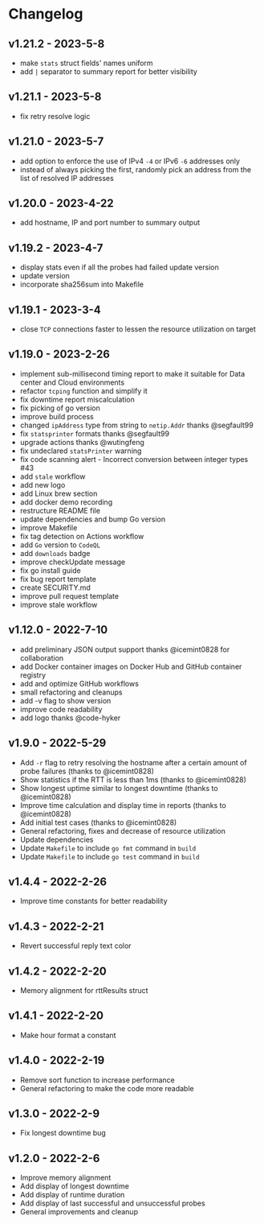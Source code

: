 # Changelog

## v1.21.2 - 2023-5-8

- make `stats` struct fields' names uniform
- add `|` separator to summary report for better visibility

## v1.21.1 - 2023-5-8

- fix retry resolve logic

## v1.21.0 - 2023-5-7

- add option to enforce the use of IPv4 `-4` or IPv6 `-6` addresses only
- instead of always picking the first, randomly pick an address from the list of resolved IP addresses

## v1.20.0 - 2023-4-22

- add hostname, IP and port number to summary output

## v1.19.2 - 2023-4-7

- display stats even if all the probes had failed update version
- update version
- incorporate sha256sum into Makefile

## v1.19.1 - 2023-3-4

- close `TCP` connections faster to lessen the resource utilization on target

## v1.19.0 - 2023-2-26

- implement sub-millisecond timing report to make it suitable for Data center and Cloud environments
- refactor `tcping` function and simplify it
- fix downtime report miscalculation
- fix picking of go version
- improve build process
- changed `ipAddress` type from string to `netip.Addr` thanks @segfault99
- fix `statsprinter` formats thanks @segfault99
- upgrade actions thanks @wutingfeng
- fix undeclared `statsPrinter` warning
- fix code scanning alert - Incorrect conversion between integer types #43
- add `stale` workflow
- add new logo
- add Linux brew section
- add docker demo recording
- restructure README file
- update dependencies and bump Go version
- improve Makefile
- fix tag detection on Actions workflow
- add `Go` version to `CodeQL`
- add `downloads` badge
- improve checkUpdate message
- fix go install guide
- fix bug report template
- create SECURITY.md
- improve pull request template
- improve stale workflow

## v1.12.0 - 2022-7-10

- add preliminary JSON output support thanks @icemint0828 for collaboration
- add Docker container images on Docker Hub and GitHub container registry
- add and optimize GitHub workflows
- small refactoring and cleanups
- add -v flag to show version
- improve code readability
- add logo thanks @code-hyker

## v1.9.0 - 2022-5-29

- Add `-r` flag to retry resolving the hostname after a certain amount of probe failures (thanks to @icemint0828)
- Show statistics if the RTT is less than 1ms (thanks to @icemint0828)
- Show longest uptime similar to longest downtime (thanks to @icemint0828)
- Improve time calculation and display time in reports (thanks to @icemint0828)
- Add initial test cases (thanks to @icemint0828)
- General refactoring, fixes and decrease of resource utilization
- Update dependencies
- Update `Makefile` to include `go fmt` command in `build`
- Update `Makefile` to include `go test` command in `build`

## v1.4.4 - 2022-2-26

- Improve time constants for better readability

## v1.4.3 - 2022-2-21

- Revert successful reply text color

## v1.4.2 - 2022-2-20

- Memory alignment for rttResults struct

## v1.4.1 - 2022-2-20

- Make hour format a constant

## v1.4.0 - 2022-2-19

- Remove sort function to increase performance
- General refactoring to make the code more readable

## v1.3.0 - 2022-2-9

- Fix longest downtime bug

## v1.2.0 - 2022-2-6

- Improve memory alignment
- Add display of longest downtime
- Add display of runtime duration
- Add display of last successful and unsuccessful probes
- General improvements and cleanup
